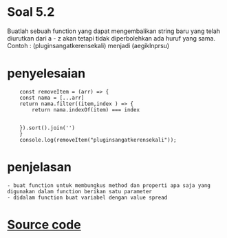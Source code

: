 # Soal 5.2

Buatlah sebuah function yang dapat mengembalikan string baru yang telah diurutkan dari a - z akan tetapi tidak diperbolehkan ada huruf yang sama. Contoh : (pluginsangatkerensekali) menjadi (aegiklnprsu)

# penyelesaian 

        const removeItem = (arr) => {
        const nama = [...arr]
        return nama.filter((item,index ) => {
            return nama.indexOf(item) === index
            

        }).sort().join('')
        }
        console.log(removeItem("pluginsangatkerensekali"));

# penjelasan 
    - buat function untuk membungkus method dan properti apa saja yang digunakan dalam function berikan satu parameter 
    - didalam function buat variabel dengan value spread
 


# [Source code](https://github.com/ziyanfadilla/ujian_chunin/blob/main/soal%205/2.js)